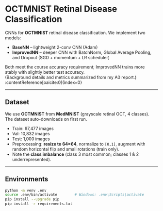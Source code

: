 # OCTMNIST Retinal Disease Classification

CNNs for **OCTMNIST** retinal disease classification. We implement two models:

- **BaseNN** – lightweight 2-conv CNN (Adam)
- **ImprovedNN** – deeper CNN with BatchNorm, Global Average Pooling, and Dropout (SGD + momentum + LR scheduler)

Both meet the course accuracy requirement; ImprovedNN trains more stably with slightly better test accuracy.  
(Background details and metrics summarized from my A0 report.) :contentReference[oaicite:0]{index=0}

---

## Dataset

We use **OCTMNIST** from **MedMNIST** (grayscale retinal OCT, 4 classes).  
The dataset auto-downloads on first run.

- Train: 97,477 images  
- Val:   10,832 images  
- Test:  1,000 images  
- Preprocessing: **resize to 64×64**, normalize to `[0,1]`, augment with random horizontal flip and small rotations (train only).  
- Note the **class imbalance** (class 3 most common; classes 1 & 2 underrepresented).

---

## Environments

```bash
python -m venv .env
source .env/bin/activate        # Windows: .env\Scripts\activate
pip install --upgrade pip
pip install -r requirements.txt
